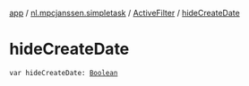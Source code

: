 [app](../../index.md) / [nl.mpcjanssen.simpletask](../index.md) / [ActiveFilter](index.md) / [hideCreateDate](.)

# hideCreateDate

`var hideCreateDate: `[`Boolean`](https://kotlinlang.org/api/latest/jvm/stdlib/kotlin/-boolean/index.html)